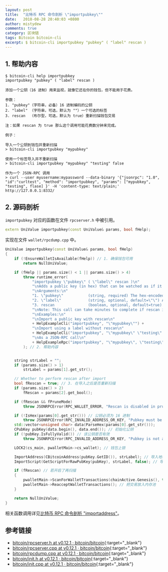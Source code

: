 ```yaml
---
layout: post
title:  "比特币 RPC 命令剖析 \"importpubkey\""
date:   2018-08-28 20:40:03 +0800
author: mistydew
comments: true
category: 区块链
tags: Bitcoin bitcoin-cli
excerpt: $ bitcoin-cli importpubkey "pubkey" ( "label" rescan )
---
```

## 1. 帮助内容

```shell
$ bitcoin-cli help importpubkey
importpubkey "pubkey" ( "label" rescan )

添加一个公钥（16 进制）用来监视，就像它还在你的钱包，但不能用于花费。

参数：
1. "pubkey"（字符串，必备）16 进制编码的公钥
2. "label" （字符串，可选，默认为 ""）一个可选的标签
3. rescan  （布尔型，可选，默认为 true）重新扫描钱包交易

注：如果 rescan 为 true 那么这个调用可能花费数分钟来完成。

例子：

导入一个公钥到钱包并重新扫描
> bitcoin-cli importpubkey "mypubkey"

使用一个标签导入并不重新扫描
> bitcoin-cli importpubkey "mypubkey" "testing" false

作为一个 JSON-RPC 调用
> curl --user myusername:mypassword --data-binary '{"jsonrpc": "1.0", "id":"curltest", "method": "importpubkey", "params": ["mypubkey", "testing", flase] }' -H 'content-type: text/plain;' http://127.0.0.1:8332/
```

## 2. 源码剖析

`importpubkey` 对应的函数在文件 `rpcserver.h` 中被引用。

```cpp
extern UniValue importpubkey(const UniValue& params, bool fHelp);
```

实现在文件 `wallet/rpcdump.cpp` 中。

```cpp
UniValue importpubkey(const UniValue& params, bool fHelp)
{
    if (!EnsureWalletIsAvailable(fHelp)) // 1. 确保钱包可用
        return NullUniValue;

    if (fHelp || params.size() < 1 || params.size() > 4)
        throw runtime_error(
            "importpubkey \"pubkey\" ( \"label\" rescan )\n"
            "\nAdds a public key (in hex) that can be watched as if it were in your wallet but cannot be used to spend.\n"
            "\nArguments:\n"
            "1. \"pubkey\"           (string, required) The hex-encoded public key\n"
            "2. \"label\"            (string, optional, default=\"\") An optional label\n"
            "3. rescan               (boolean, optional, default=true) Rescan the wallet for transactions\n"
            "\nNote: This call can take minutes to complete if rescan is true.\n"
            "\nExamples:\n"
            "\nImport a public key with rescan\n"
            + HelpExampleCli("importpubkey", "\"mypubkey\"") +
            "\nImport using a label without rescan\n"
            + HelpExampleCli("importpubkey", "\"mypubkey\" \"testing\" false") +
            "\nAs a JSON-RPC call\n"
            + HelpExampleRpc("importpubkey", "\"mypubkey\", \"testing\", false")
        ); // 2. 帮助内容


    string strLabel = "";
    if (params.size() > 1)
        strLabel = params[1].get_str();

    // Whether to perform rescan after import
    bool fRescan = true; // 3. 在导入之后是否重新扫描
    if (params.size() > 2)
        fRescan = params[2].get_bool();

    if (fRescan && fPruneMode)
        throw JSONRPCError(RPC_WALLET_ERROR, "Rescan is disabled in pruned mode");

    if (!IsHex(params[0].get_str())) // 公钥必须为 16 进制
        throw JSONRPCError(RPC_INVALID_ADDRESS_OR_KEY, "Pubkey must be a hex string");
    std::vector<unsigned char> data(ParseHex(params[0].get_str()));
    CPubKey pubKey(data.begin(), data.end()); // 初始化公钥
    if (!pubKey.IsFullyValid()) // 该公钥是否有效
        throw JSONRPCError(RPC_INVALID_ADDRESS_OR_KEY, "Pubkey is not a valid public key");

    LOCK2(cs_main, pwalletMain->cs_wallet); // 钱包上锁

    ImportAddress(CBitcoinAddress(pubKey.GetID()), strLabel); // 导入地址及关联账户
    ImportScript(GetScriptForRawPubKey(pubKey), strLabel, false); // 导入脚本

    if (fRescan) // 若开启了再扫描
    {
        pwalletMain->ScanForWalletTransactions(chainActive.Genesis(), true); // 再扫描钱包交易
        pwalletMain->ReacceptWalletTransactions(); // 把交易放入内存池
    }

    return NullUniValue;
}
```

相关函数调用详见[比特币 RPC 命令剖析 "importaddress"](/blog/2018/08/bitcoin-rpc-command-importaddress.html)。

## 参考链接

* [bitcoin/rpcserver.h at v0.12.1 · bitcoin/bitcoin](https://github.com/bitcoin/bitcoin/blob/v0.12.1/src/rpcserver.h){:target="_blank"}
* [bitcoin/rpcserver.cpp at v0.12.1 · bitcoin/bitcoin](https://github.com/bitcoin/bitcoin/blob/v0.12.1/src/rpcserver.cpp){:target="_blank"}
* [bitcoin/rpcdump.cpp at v0.12.1 · bitcoin/bitcoin](https://github.com/bitcoin/bitcoin/blob/v0.12.1/src/wallet/rpcdump.cpp){:target="_blank"}
* [bitcoin/init.h at v0.12.1 · bitcoin/bitcoin](https://github.com/bitcoin/bitcoin/blob/v0.12.1/src/init.h){:target="_blank"}
* [bitcoin/init.cpp at v0.12.1 · bitcoin/bitcoin](https://github.com/bitcoin/bitcoin/blob/v0.12.1/src/init.cpp){:target="_blank"}
